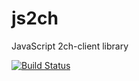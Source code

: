 js2ch
=====
JavaScript 2ch-client library

[![Build Status](https://travis-ci.org/sh19910711/js2ch.png)](https://travis-ci.org/sh19910711/js2ch)
